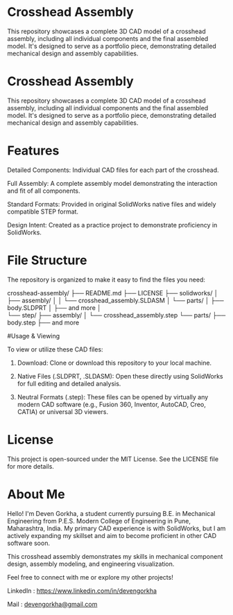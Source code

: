 # Crosshead Assembly

This repository showcases a complete 3D CAD model of a crosshead assembly, including all individual components and the final assembled model. It's designed to serve as a portfolio piece, demonstrating detailed mechanical design and assembly capabilities.

# Crosshead Assembly

This repository showcases a complete 3D CAD model of a crosshead assembly, including all individual components and the final assembled model. It's designed to serve as a portfolio piece, demonstrating detailed mechanical design and assembly capabilities.

# Features

Detailed Components: Individual CAD files for each part of the crosshead.

Full Assembly: A complete assembly model demonstrating the interaction and fit of all components.

Standard Formats: Provided in original SolidWorks native files and widely compatible STEP format.

Design Intent: Created as a practice project to demonstrate proficiency in SolidWorks. 

# File Structure

The repository is organized to make it easy to find the files you need:

crosshead-assembly/
├── README.md
├── LICENSE
├── solidworks/
│   ├── assembly/
│   │   └── crosshead_assembly.SLDASM
│   └── parts/
│       ├── body.SLDPRT
│       ├── and more
│           
└── step/
    ├── assembly/
    │   └── crosshead_assembly.step
    └── parts/
        ├── body.step
        ├── and more

#Usage & Viewing

To view or utilize these CAD files:

1. Download: Clone or download this repository to your local machine.

2. Native Files (.SLDPRT, .SLDASM): Open these directly using SolidWorks for full editing and detailed analysis.

3. Neutral Formats (.step): These files can be opened by virtually any modern CAD software (e.g., Fusion 360, Inventor, AutoCAD, Creo, CATIA) or universal 3D viewers.

# License

This project is open-sourced under the MIT License. See the LICENSE file for more details.

# About Me

Hello! I'm Deven Gorkha, a student currently pursuing B.E. in Mechanical Engineering from P.E.S. Modern College of Engineering in Pune, Maharashtra, India. My primary CAD experience is with SolidWorks, but I am actively expanding my skillset and aim to become proficient in other CAD software soon.

This crosshead assembly demonstrates my skills in mechanical component design, assembly modeling, and engineering visualization.

Feel free to connect with me or explore my other projects!

LinkedIn : https://www.linkedin.com/in/devengorkha

Mail : devengorkha@gmail.com
